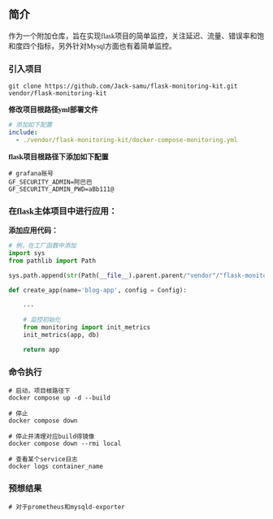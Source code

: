 <font face="楷体">

## 简介

作为一个附加仓库，旨在实现flask项目的简单监控，关注延迟、流量、错误率和饱和度四个指标，另外针对Mysql方面也有着简单监控。

### 引入项目
```shell
git clone https://github.com/Jack-samu/flask-monitoring-kit.git vendor/flask-monitoring-kit
```

**修改项目根路径yml部署文件**
```yml
# 添加如下配置
include:
  - ./vendor/flask-monitoring-kit/docker-compose-monitoring.yml
```

**flask项目根路径下添加如下配置**
```
# grafana账号
GF_SECURITY_ADMIN=阿巴巴
GF_SECURITY_ADMIN_PWD=aBb111@
```

### 在flask主体项目中进行应用：
**添加应用代码：**
```python
# 例，在工厂函数中添加
import sys
from pathlib import Path

sys.path.append(str(Path(__file__).parent.parent/"vendor"/"flask-monitoring-kit"))

def create_app(name='blog-app', config = Config):

    ...
    
    # 监控初始化
    from monitoring import init_metrics
    init_metrics(app, db)

    return app
```

### 命令执行
```shell
# 启动，项目根路径下
docker compose up -d --build

# 停止
docker compose down

# 停止并清理对应build得镜像
docker compose down --rmi local

# 查看某个service日志
docker logs container_name
```

### 预想结果

```shell
# 对于prometheus和mysqld-exporter
```